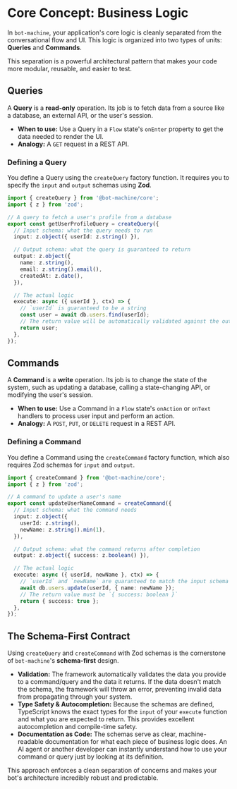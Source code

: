 # Core Concept: Business Logic

In `bot-machine`, your application's core logic is cleanly separated from the conversational flow and UI. This logic is organized into two types of units: **Queries** and **Commands**.

This separation is a powerful architectural pattern that makes your code more modular, reusable, and easier to test.

## Queries

A **Query** is a **read-only** operation. Its job is to fetch data from a source like a database, an external API, or the user's session.

-   **When to use:** Use a Query in a `Flow` state's `onEnter` property to get the data needed to render the UI.
-   **Analogy:** A `GET` request in a REST API.

### Defining a Query

You define a Query using the `createQuery` factory function. It requires you to specify the `input` and `output` schemas using **Zod**.

```typescript
import { createQuery } from '@bot-machine/core';
import { z } from 'zod';

// A query to fetch a user's profile from a database
export const getUserProfileQuery = createQuery({
  // Input schema: what the query needs to run
  input: z.object({ userId: z.string() }),

  // Output schema: what the query is guaranteed to return
  output: z.object({
    name: z.string(),
    email: z.string().email(),
    createdAt: z.date(),
  }),

  // The actual logic
  execute: async ({ userId }, ctx) => {
    // `userId` is guaranteed to be a string
    const user = await db.users.find(userId);
    // The return value will be automatically validated against the output schema
    return user;
  },
});
```

## Commands

A **Command** is a **write** operation. Its job is to change the state of the system, such as updating a database, calling a state-changing API, or modifying the user's session.

-   **When to use:** Use a Command in a `Flow` state's `onAction` or `onText` handlers to process user input and perform an action.
-   **Analogy:** A `POST`, `PUT`, or `DELETE` request in a REST API.

### Defining a Command

You define a Command using the `createCommand` factory function, which also requires Zod schemas for `input` and `output`.

```typescript
import { createCommand } from '@bot-machine/core';
import { z } from 'zod';

// A command to update a user's name
export const updateUserNameCommand = createCommand({
  // Input schema: what the command needs
  input: z.object({
    userId: z.string(),
    newName: z.string().min(1),
  }),

  // Output schema: what the command returns after completion
  output: z.object({ success: z.boolean() }),

  // The actual logic
  execute: async ({ userId, newName }, ctx) => {
    // `userId` and `newName` are guaranteed to match the input schema
    await db.users.update(userId, { name: newName });
    // The return value must be `{ success: boolean }`
    return { success: true };
  },
});
```

## The Schema-First Contract

Using `createQuery` and `createCommand` with Zod schemas is the cornerstone of `bot-machine`'s **schema-first** design.

-   **Validation:** The framework automatically validates the data you provide to a command/query and the data it returns. If the data doesn't match the schema, the framework will throw an error, preventing invalid data from propagating through your system.
-   **Type Safety & Autocompletion:** Because the schemas are defined, TypeScript knows the exact types for the `input` of your `execute` function and what you are expected to return. This provides excellent autocompletion and compile-time safety.
-   **Documentation as Code:** The schemas serve as clear, machine-readable documentation for what each piece of business logic does. An AI agent or another developer can instantly understand how to use your command or query just by looking at its definition.

This approach enforces a clean separation of concerns and makes your bot's architecture incredibly robust and predictable.
